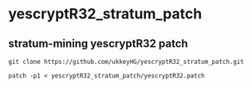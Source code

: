 # yescryptR32_stratum_patch  

## stratum-mining yescryptR32 patch  

```
git clone https://github.com/ukkeyHG/yescryptR32_stratum_patch.git  

patch -p1 < yescryptR32_stratum_patch/yescryptR32.patch  
```

